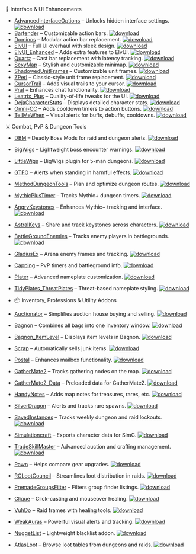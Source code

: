 🧩 Interface & UI Enhancements

- [AdvancedInterfaceOptions](https://github.com/dopalone/Addons-7.3.5/raw/main/Addons/AdvancedInterfaceOptions.zip) – Unlocks hidden interface settings. [![download](https://img.shields.io/badge/download-zip-blue)](https://github.com/dopalone/Addons-7.3.5/raw/main/Addons/AdvancedInterfaceOptions.zip)  
- [Bartender](https://github.com/dopalone/Addons-7.3.5/raw/main/Addons/Bartender.zip) – Customizable action bars. [![download](https://img.shields.io/badge/download-zip-blue)](https://github.com/dopalone/Addons-7.3.5/raw/main/Addons/Bartender.zip)  
- [Dominos](https://github.com/dopalone/Addons-7.3.5/raw/main/Addons/Dominos.zip) – Modular action bar replacement. [![download](https://img.shields.io/badge/download-zip-blue)](https://github.com/dopalone/Addons-7.3.5/raw/main/Addons/Dominos.zip)  
- [ElvUI](https://github.com/dopalone/Addons-7.3.5/raw/main/Addons/ElvUI.zip) – Full UI overhaul with sleek design. [![download](https://img.shields.io/badge/download-zip-blue)](https://github.com/dopalone/Addons-7.3.5/raw/main/Addons/ElvUI.zip)  
- [ElvUI_Enhanced](https://github.com/dopalone/Addons-7.3.5/raw/main/Addons/ElvUI_Enhanced.zip) – Adds extra features to ElvUI. [![download](https://img.shields.io/badge/download-zip-blue)](https://github.com/dopalone/Addons-7.3.5/raw/main/Addons/ElvUI_Enhanced.zip)  
- [Quartz](https://github.com/dopalone/Addons-7.3.5/raw/main/Addons/Quartz.zip) – Cast bar replacement with latency tracking. [![download](https://img.shields.io/badge/download-zip-blue)](https://github.com/dopalone/Addons-7.3.5/raw/main/Addons/Quartz.zip)  
- [SexyMap](https://github.com/dopalone/Addons-7.3.5/raw/main/Addons/SexyMap.zip) – Stylish and customizable minimap. [![download](https://img.shields.io/badge/download-zip-blue)](https://github.com/dopalone/Addons-7.3.5/raw/main/Addons/SexyMap.zip)  
- [ShadowedUnitFrames](https://github.com/dopalone/Addons-7.3.5/raw/main/Addons/ShadowedUnitFrames.zip) – Customizable unit frames. [![download](https://img.shields.io/badge/download-zip-blue)](https://github.com/dopalone/Addons-7.3.5/raw/main/Addons/ShadowedUnitFrames.zip)  
- [ZPerl](https://github.com/dopalone/Addons-7.3.5/raw/main/Addons/ZPerl.zip) – Classic-style unit frame replacement. [![download](https://img.shields.io/badge/download-zip-blue)](https://github.com/dopalone/Addons-7.3.5/raw/main/Addons/ZPerl.zip)  
- [CursorTrail](https://github.com/dopalone/Addons-7.3.5/raw/main/Addons/CursorTrail.zip) – Adds visual trails to your cursor. [![download](https://img.shields.io/badge/download-zip-blue)](https://github.com/dopalone/Addons-7.3.5/raw/main/Addons/CursorTrail.zip)  
- [Prat](https://github.com/dopalone/Addons-7.3.5/raw/main/Addons/Prat.zip) – Enhances chat functionality. [![download](https://img.shields.io/badge/download-zip-blue)](https://github.com/dopalone/Addons-7.3.5/raw/main/Addons/Prat.zip)  
- [Leatrix_Plus](https://github.com/dopalone/Addons-7.3.5/raw/main/Addons/Leatrix_Plus.zip) – Quality-of-life tweaks for the UI. [![download](https://img.shields.io/badge/download-zip-blue)](https://github.com/dopalone/Addons-7.3.5/raw/main/Addons/Leatrix_Plus.zip)  
- [DejaCharacterStats](https://github.com/dopalone/Addons-7.3.5/raw/main/Addons/DejaCharacterStats.zip) – Displays detailed character stats. [![download](https://img.shields.io/badge/download-zip-blue)](https://github.com/dopalone/Addons-7.3.5/raw/main/Addons/DejaCharacterStats.zip)  
- [Omni-CC](https://github.com/dopalone/Addons-7.3.5/raw/main/Addons/Omni-CC.zip) – Adds cooldown timers to action buttons. [![download](https://img.shields.io/badge/download-zip-blue)](https://github.com/dopalone/Addons-7.3.5/raw/main/Addons/Omni-CC.zip)  
- [TellMeWhen](https://github.com/dopalone/Addons-7.3.5/raw/main/Addons/TellMeWhen.zip) – Visual alerts for buffs, debuffs, cooldowns. [![download](https://img.shields.io/badge/download-zip-blue)](https://github.com/dopalone/Addons-7.3.5/raw/main/Addons/TellMeWhen.zip)  


⚔️ Combat, PvP & Dungeon Tools

- [DBM](https://github.com/dopalone/Addons-7.3.5/raw/main/Addons/DBM.zip) – Deadly Boss Mods for raid and dungeon alerts. [![download](https://img.shields.io/badge/download-zip-blue)](https://github.com/dopalone/Addons-7.3.5/raw/main/Addons/DBM.zip)
- [BigWigs](https://github.com/dopalone/Addons-7.3.5/raw/main/Addons/BigWigs.zip) – Lightweight boss encounter warnings. [![download](https://img.shields.io/badge/download-zip-blue)](https://github.com/dopalone/Addons-7.3.5/raw/main/Addons/BigWigs.zip)
- [LittleWigs](https://github.com/dopalone/Addons-7.3.5/raw/main/Addons/LittleWigs.zip) – BigWigs plugin for 5-man dungeons. [![download](https://img.shields.io/badge/download-zip-blue)](https://github.com/dopalone/Addons-7.3.5/raw/main/Addons/LittleWigs.zip)
- [GTFO](https://github.com/dopalone/Addons-7.3.5/raw/main/Addons/GTFO.zip) – Alerts when standing in harmful effects. [![download](https://img.shields.io/badge/download-zip-blue)](https://github.com/dopalone/Addons-7.3.5/raw/main/Addons/GTFO.zip)
- [MethodDungeonTools](https://github.com/dopalone/Addons-7.3.5/raw/main/Addons/MethodDungeonTools.zip) – Plan and optimize dungeon routes. [![download](https://img.shields.io/badge/download-zip-blue)](https://github.com/dopalone/Addons-7.3.5/raw/main/Addons/MethodDungeonTools.zip)
- [MythicPlusTimer](https://github.com/dopalone/Addons-7.3.5/raw/main/Addons/MythicPlusTimer.zip) – Tracks Mythic+ dungeon timers. [![download](https://img.shields.io/badge/download-zip-blue)](https://github.com/dopalone/Addons-7.3.5/raw/main/Addons/MythicPlusTimer.zip)
- [AngryKeystones](https://github.com/dopalone/Addons-7.3.5/raw/main/Addons/AngryKeystones.zip) – Enhances Mythic+ tracking and interface. [![download](https://img.shields.io/badge/download-zip-blue)](https://github.com/dopalone/Addons-7.3.5/raw/main/Addons/AngryKeystones.zip)
- [AstralKeys](https://github.com/dopalone/Addons-7.3.5/raw/main/Addons/AstralKeys.zip) – Share and track keystones across characters. [![download](https://img.shields.io/badge/download-zip-blue)](https://github.com/dopalone/Addons-7.3.5/raw/main/Addons/AstralKeys.zip)
- [BattleGroundEnemies](https://github.com/dopalone/Addons-7.3.5/raw/main/Addons/BattleGroundEnemies.zip) – Tracks enemy players in battlegrounds. [![download](https://img.shields.io/badge/download-zip-blue)](https://github.com/dopalone/Addons-7.3.5/raw/main/Addons/BattleGroundEnemies.zip)
- [GladiusEx](https://github.com/dopalone/Addons-7.3.5/raw/main/Addons/GladiusEx.zip) – Arena enemy frames and tracking. [![download](https://img.shields.io/badge/download-zip-blue)](https://github.com/dopalone/Addons-7.3.5/raw/main/Addons/GladiusEx.zip)
- [Capping](https://github.com/dopalone/Addons-7.3.5/raw/main/Addons/Capping.zip) – PvP timers and battleground info. [![download](https://img.shields.io/badge/download-zip-blue)](https://github.com/dopalone/Addons-7.3.5/raw/main/Addons/Capping.zip)
- [Plater](https://github.com/dopalone/Addons-7.3.5/raw/main/Addons/Plater.zip) – Advanced nameplate customization. [![download](https://img.shields.io/badge/download-zip-blue)](https://github.com/dopalone/Addons-7.3.5/raw/main/Addons/Plater.zip)
- [TidyPlates_ThreatPlates](https://github.com/dopalone/Addons-7.3.5/raw/main/Addons/TidyPlates_ThreatPlates.zip) – Threat-based nameplate styling. [![download](https://img.shields.io/badge/download-zip-blue)](https://github.com/dopalone/Addons-7.3.5/raw/main/Addons/TidyPlates_ThreatPlates.zip)


- 📦 Inventory, Professions & Utility Addons

- [Auctionator](https://github.com/dopalone/Addons-7.3.5/raw/main/Addons/Auctionator.zip) – Simplifies auction house buying and selling. [![download](https://img.shields.io/badge/download-zip-blue)](https://github.com/dopalone/Addons-7.3.5/raw/main/Addons/Auctionator.zip)  
- [Bagnon](https://github.com/dopalone/Addons-7.3.5/raw/main/Addons/Bagnon.zip) – Combines all bags into one inventory window. [![download](https://img.shields.io/badge/download-zip-blue)](https://github.com/dopalone/Addons-7.3.5/raw/main/Addons/Bagnon.zip)  
- [Bagnon_ItemLevel](https://github.com/dopalone/Addons-7.3.5/raw/main/Addons/Bagnon_ItemLevel.zip) – Displays item levels in Bagnon. [![download](https://img.shields.io/badge/download-zip-blue)](https://github.com/dopalone/Addons-7.3.5/raw/main/Addons/Bagnon_ItemLevel.zip)  
- [Scrap](https://github.com/dopalone/Addons-7.3.5/raw/main/Addons/Scrap.zip) – Automatically sells junk items. [![download](https://img.shields.io/badge/download-zip-blue)](https://github.com/dopalone/Addons-7.3.5/raw/main/Addons/Scrap.zip)  
- [Postal](https://github.com/dopalone/Addons-7.3.5/raw/main/Addons/Postal.zip) – Enhances mailbox functionality. [![download](https://img.shields.io/badge/download-zip-blue)](https://github.com/dopalone/Addons-7.3.5/raw/main/Addons/Postal.zip)  
- [GatherMate2](https://github.com/dopalone/Addons-7.3.5/raw/main/Addons/GatherMate2.zip) – Tracks gathering nodes on the map. [![download](https://img.shields.io/badge/download-zip-blue)](https://github.com/dopalone/Addons-7.3.5/raw/main/Addons/GatherMate2.zip)  
- [GatherMate2_Data](https://github.com/dopalone/Addons-7.3.5/raw/main/Addons/GatherMate2_Data.zip) – Preloaded data for GatherMate2. [![download](https://img.shields.io/badge/download-zip-blue)](https://github.com/dopalone/Addons-7.3.5/raw/main/Addons/GatherMate2_Data.zip)  
- [HandyNotes](https://github.com/dopalone/Addons-7.3.5/raw/main/Addons/HandyNotes.zip) – Adds map notes for treasures, rares, etc. [![download](https://img.shields.io/badge/download-zip-blue)](https://github.com/dopalone/Addons-7.3.5/raw/main/Addons/HandyNotes.zip)  
- [SilverDragon](https://github.com/dopalone/Addons-7.3.5/raw/main/Addons/SilverDragon.zip) – Alerts and tracks rare spawns. [![download](https://img.shields.io/badge/download-zip-blue)](https://github.com/dopalone/Addons-7.3.5/raw/main/Addons/SilverDragon.zip)  
- [SavedInstances](https://github.com/dopalone/Addons-7.3.5/raw/main/Addons/SavedInstances.zip) – Tracks weekly dungeon and raid lockouts. [![download](https://img.shields.io/badge/download-zip-blue)](https://github.com/dopalone/Addons-7.3.5/raw/main/Addons/SavedInstances.zip)  
- [Simulationcraft](https://github.com/dopalone/Addons-7.3.5/raw/main/Addons/Simulationcraft.zip) – Exports character data for SimC. [![download](https://img.shields.io/badge/download-zip-blue)](https://github.com/dopalone/Addons-7.3.5/raw/main/Addons/Simulationcraft.zip)  
- [TradeSkillMaster](https://github.com/dopalone/Addons-7.3.5/raw/main/Addons/TradeSkillMaster.zip) – Advanced auction and crafting management. [![download](https://img.shields.io/badge/download-zip-blue)](https://github.com/dopalone/Addons-7.3.5/raw/main/Addons/TradeSkillMaster.zip)  
- [Pawn](https://github.com/dopalone/Addons-7.3.5/raw/main/Addons/Pawn.zip) – Helps compare gear upgrades. [![download](https://img.shields.io/badge/download-zip-blue)](https://github.com/dopalone/Addons-7.3.5/raw/main/Addons/Pawn.zip)  
- [RCLootCouncil](https://github.com/dopalone/Addons-7.3.5/raw/main/Addons/RCLootCouncil.zip) – Streamlines loot distribution in raids. [![download](https://img.shields.io/badge/download-zip-blue)](https://github.com/dopalone/Addons-7.3.5/raw/main/Addons/RCLootCouncil.zip)  
- [PremadeGroupsFilter](https://github.com/dopalone/Addons-7.3.5/raw/main/Addons/PremadeGroupsFilter.zip) – Filters group finder listings. [![download](https://img.shields.io/badge/download-zip-blue)](https://github.com/dopalone/Addons-7.3.5/raw/main/Addons/PremadeGroupsFilter.zip)  
- [Clique](https://github.com/dopalone/Addons-7.3.5/raw/main/Addons/Clique.zip) – Click-casting and mouseover healing. [![download](https://img.shields.io/badge/download-zip-blue)](https://github.com/dopalone/Addons-7.3.5/raw/main/Addons/Clique.zip)  
- [VuhDo](https://github.com/dopalone/Addons-7.3.5/raw/main/Addons/VuhDo.zip) – Raid frames with healing tools. [![download](https://img.shields.io/badge/download-zip-blue)](https://github.com/dopalone/Addons-7.3.5/raw/main/Addons/VuhDo.zip)  
- [WeakAuras](https://github.com/dopalone/Addons-7.3.5/raw/main/Addons/WeakAuras.zip) – Powerful visual alerts and tracking. [![download](https://img.shields.io/badge/download-zip-blue)](https://github.com/dopalone/Addons-7.3.5/raw/main/Addons/WeakAuras.zip)  
- [NuggetList](https://github.com/dopalone/Addons-7.3.5/raw/main/Addons/NuggetList.zip) – Lightweight blacklist addon. [![download](https://img.shields.io/badge/download-zip-blue)](https://github.com/dopalone/Addons-7.3.5/raw/main/Addons/NuggetList.zip)  
- [AtlasLoot](https://github.com/dopalone/Addons-7.3.5/raw/main/Addons/AtlasLoot.zip) – Browse loot tables from dungeons and raids. [![download](https://img.shields.io/badge/download-zip-blue)](https://github.com/dopalone/Addons-7.3.5/raw/main/Addons/AtlasLoot.zip)  

